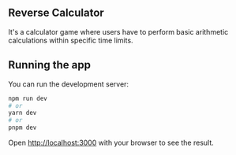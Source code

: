 ## Reverse Calculator

It's a calculator game where users have to perform basic arithmetic calculations within specific time limits.

## Running the app

You can run the development server:

```bash
npm run dev
# or
yarn dev
# or
pnpm dev
```

Open [http://localhost:3000](http://localhost:3000) with your browser to see the result.

